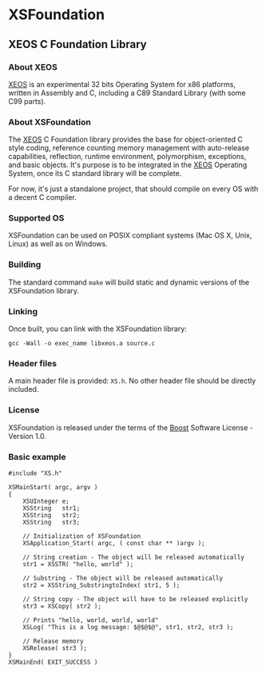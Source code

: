 XSFoundation
============

XEOS C Foundation Library
-------------------------

### About XEOS

[XEOS][1] is an experimental 32 bits Operating System for x86 platforms, written in Assembly and C, including a C89 Standard Library (with some C99 parts).

### About XSFoundation

The [XEOS][1] C Foundation library provides the base for object-oriented C style coding, reference counting memory management with auto-release capabilities, reflection, runtime environment, polymorphism, exceptions, and basic objects.
It's purpose is to be integrated in the [XEOS][1] Operating System, once its C standard library will be complete.

For now, it's just a standalone project, that should compile on every OS with a decent C compiler.

### Supported OS

XSFoundation can be used on POSIX compliant systems (Mac OS X, Unix, Linux) as well as on Windows.

### Building

The standard command `make` will build static and dynamic versions of the XSFoundation library.

### Linking

Once built, you can link with the XSFoundation library:

`gcc -Wall -o exec_name libxeos.a source.c`

### Header files

A main header file is provided: `XS.h`.
No other header file should be directly included.

### License

XSFoundation is released under the terms of the [Boost][2] Software License - Version 1.0.

[1]: http://www.eosgarden.com/en/opensource/xeos/   "XEOS"
[2]: http://www.boost.org/LICENSE_1_0.txt           "BOOST"

### Basic example

    #include "XS.h"
    
    XSMainStart( argc, argv )
    {
        XSUInteger e;
        XSString   str1;
        XSString   str2;
        XSString   str3;
        
        // Initialization of XSFoundation
        XSApplication_Start( argc, ( const char ** )argv );
        
        // String creation - The object will be released automatically
        str1 = XSSTR( "hello, world" );
        
        // Substring - The object will be released automatically
        str2 = XSString_SubstringtoIndex( str1, 5 );
        
        // String copy - The object will have to be released explicitly
        str3 = XSCopy( str2 );
        
        // Prints "hello, world, world, world"    
        XSLog( "This is a log message: $@$@$@", str1, str2, str3 );
        
        // Release memory
        XSRelease( str3 );
    }
    XSMainEnd( EXIT_SUCCESS )
